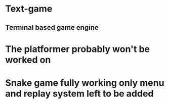 # Text-game
## Terminal based game engine

# The platformer probably won't be worked on
# Snake game fully working only menu and replay system left to be added
